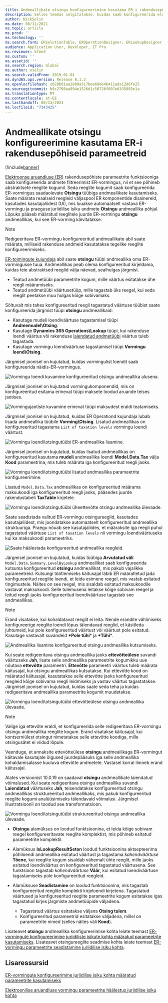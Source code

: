 ```yaml
---
title: Andmeallikate otsingu konfigureerimine kasutama ER-i rakendusepõhiseid parameetreid
description: Selles teemas selgitatakse, kuidas saab konfigureerida elektroonilise aruandluse (ER) vormingute otsingu andmeallikaid, mis kasutaksid ER rakendusespetsiifilisi parameetreid.
author: NickSelin
ms.date: 08/11/2021
ms.topic: article
ms.prod: ''
ms.technology: ''
ms.search.form: ERSolutionTable, EROperationDesigner, ERLookupDesigner, ERComponentLookupStructureEditing
audience: Application User, Developer, IT Pro
ms.reviewer: kfend
ms.custom: ''
ms.assetid: ''
ms.search.region: Global
ms.author: nselin
ms.search.validFrom: 2019-01-01
ms.dyn365.ops.version: Release 8.1.3
ms.openlocfilehash: c028b01aa2889a517bee69de46411ada12d6fe25
ms.sourcegitcommit: b9c2798aa994e1526d1c50726f807e6335885e1a
ms.translationtype: MT
ms.contentlocale: et-EE
ms.lasthandoff: 08/13/2021
ms.locfileid: "7343425"
---
```

# <a name="configure-lookup-data-sources-to-use-er-application-specific-parameters"></a>Andmeallikate otsingu konfigureerimine kasutama ER-i rakendusepõhiseid parameetreid 

[!include[banner](../includes/banner.md)]

[Elektroonse aruandluse (ER)](general-electronic-reporting.md) rakendusepõhiste parameetrite funktsiooniga saab konfigureerida andmete filtreerimist ER-vormingus, nii et see põhineb abstraktsete reeglite kogumil. Seda reeglite kogumit saab konfigureerida ER-vormingus saadaolevate **Otsingu** tüübiga andmeallikate kasutamiseks. Saate määrata reaalseid reegleid väljaspool ER komponentide disainereid, kasutades kasutajaliidest (UI), mis luuakse automaatselt vastava ER-vormingu ja praeguse juriidilise isiku andmete **Otsingu** andmeallika põhjal. Lõpuks pääseb määratud reeglitele juurde ER-vormingu **otsingu** andmeallikas, kui see ER-vorming käivitatakse.

> [!NOTE]
> Redigeeritava ER-vormingu konfigureeritud andmeallikate abil saate määrata, milliseid rakenduse andmeid kasutatakse tegelike reeglite konfigureerimiseks.

[ER-toimingute kujundaja](general-electronic-reporting.md#building-a-format-that-uses-a-data-model-as-a-base) abil saate **otsingu** tüübi andmeallika oma ER-vormingusse tuua. Andmeallikas peab olema konfigureeritud kirjeldama, kuidas teie abstraktsed reeglid välja näevad, sealhulgas järgmist.

   - Teatud andmetüübi parameetrite kogum, mille väärtus esitatakse ühe reegli määramiseks.
   - Teatud andmetüübi väärtusetüüp, mille tagastab üks reegel, kui seda reeglit peetakse muu hulgas kõige sobivamaks.

Sõltuvalt mis tahes konfigureeritud reegli tagastatud väärtuse tüübist saate konfigureerida järgmist tüüpi **otsingu** andmeallikaid:

   - Kasutage mudeli loendiväärtuse tagastamisel tüüpi **Andmemudel\Otsing**.
   - Kasutage **Dynamics 365 Operations\Lookup** tüüpi, kui rakenduse loendi väärtus või rakenduse [laiendatud andmetüübi](../extensibility/extensible-edts.md) väärtus tuleb tagastada.
   - Kasutage vormingu loendiväärtuse tagastamisel tüüpi **Vormingu loend\Otsing**.

Järgmisel joonisel on kujutatud, kuidas vormingulist loendit saab konfigureerida näidis-ER-vormingus.

   ![Vormingu loendi kuvamine konfigureeritud otsingu andmeallika alusena.](./media/er-lookup-data-sources-img1.gif)

Järgmisel joonisel on kujutatud vormingukomponendid, mis on konfigureeritud esitama erinevat tüüpi maksete loodud aruande teises jaotises.

   ![Vormingujaotiste kuvamine erinevat tüüpi maksudest eraldi teatamiseks.](./media/er-lookup-data-sources-img2.png)

Järgmisel joonisel on kujutatud, kuidas ER Operationd kujundaja lubab lisada andmeallika tüübile **Vorming\Otsing**.  Lisatud andmeallikas on konfigureeritud tagastama `List of taxation levels` vormingu loendi väärtust.

   ![Vormingu loendi\otsingutüübi ER-andmeallika lisamine.](./media/er-lookup-data-sources-img3.gif)

Järgmisel joonisel on kujutatud, kuidas lisatud andmeallikas on konfigureeritud kasutama **mudeli** andmeallika loendi **Model.Data.Tax** välja **Kood** parameetrina, mis tuleb määrata iga konfigureeritud reegli jaoks.

![Vormingu loendi\otsingutüübi lisatud andmeallika parameetrite konfigureerimine.](./media/er-lookup-data-sources-img4.gif)

Lisatud `Model.Data.Tax` andmeallikas on konfigureeritud määrama maksukoodi iga konfigureeritud reegli jaoks, pääsedes juurde rakendustabeli **TaxTable** kirjetele.

   ![Vormingu loendi\otsingutüübi üheettevõtte otsingu andmeallika ülevaade.](./media/er-lookup-data-sources-img5.gif)

Saate seadistada valitud ER-vormingu otsingureeglid, kasutades kasutajaliidest, mis joondatakse automaatselt konfigureeritud andmeallika struktuuriga. Praegu nõuab see kasutajaliides, et määraksite iga reegli puhul tagastatud väärtuse `List of taxation levels` nii vormingu loendiväärtuseks kui ka maksukoodi parameetriks.

   ![Saate häälestada konfigureeritud andmeallika reegleid.](./media/er-lookup-data-sources-img6.gif)

Järgmisel joonisel on kujutatud, kuidas tüübiga **Arvutatud väli** `Model.Data.Summary.LevelByLookup` andmeallikat saab konfigureerida kutsuma konfigureeritud **otsingu** andmeallikat, mis pakub vajalikke parameetreid. Kutsungi töötlemiseks käitusajal läbib ER määratletud jada konfigureeritud reeglite loendi, et leida esimene reegel, mis vastab esitatud tingimustele. Näites on see reegel, mis sisaldab esitatud maksukoodile vastavat maksukoodi. Selle tulemusena leitakse kõige sobivam reegel ja leitud reegli jaoks konfigureeritud loendiväärtuse tagastab see andmeallikas.

> [!NOTE]
> Erand visatakse, kui kohaldatavat reeglit ei leita. Nende erandite vältimiseks konfigureerige reeglite loendi lõpus täiendavad reeglid, et käsitleda juhtumeid, kui pole konfigureeritud väärtust või väärtust pole esitatud. Kasutage vastavalt suvandeid **\*Pole tühi**\* ja **\*Tühi**\*.  
>
> ![Andmeallika lisamine konfigureeritud otsingu andmeallika kutsumiseks.](./media/er-lookup-data-sources-img7.png)

Kui seate redigeeritava otsingu andmeallika jaoks **ettevõtteülese** suvandi väärtuseks **Jah**, lisate selle andmeallika parameetrite kogumikku uue nõutava **ettevõtte** parameetri. **Ettevõtte** parameetri väärtus tuleb määrata käitusajal, kui otsingu andmeallikas kutsutakse. Kui ettevõtte kood on määratud käitusajal, kasutatakse selle ettevõtte jaoks konfigureeritud reegleid kõige sobivama reegli leidmiseks ja vastav väärtus tagastatakse. Järgmisel joonisel on kujutatud, kuidas saate seda teha ja kuidas redigeeritava andmeallika parameetrite kogumit muudetakse.

   ![Vormingu loendi\otsingutüübi ettevõtteülese otsingu andmeallika ülevaade.](./media/er-lookup-data-sources-img8.gif)

> [!NOTE]
> Valige iga ettevõte eraldi, et konfigureerida selle redigeeritava ER-vormingu otsingu andmeallika reeglite kogum. Erand visatakse käitusajal, kui kontserniülest otsingut nimetatakse selle ettevõtte koodiga, mille otsingusätet ei viidud lõpule.
>
> Veenduge, et annaksite ettevõtteülese **otsingu** andmeallikaga ER-vormingut käitavale kasutajale õigused juurdepääsuks iga selle andmeallika kohaldamisalasse kuuluva ettevõtte andmetele. Vastasel korral ilmneb erand käitusajal.

Alates versioonist 10.0.19 on saadaval **otsingu** andmeallikate laiendatud võimalused. Kui seate redigeeritava otsingu andmeallika suvandi **Laiendatud** väärtuseks **Jah**, teisendatakse konfigureeritud otsingu andmeallikas struktureeritud andmeallikaks, mis pakub konfigureeritud reeglite kogumi analüüsimiseks täiendavaid võimalusi. Järgmisel illustratsioonil on toodud see transformatsioon.

   ![Vormingu loendi\otsingutüübi struktureeritud otsingu andmeallika ülevaade.](./media/er-lookup-data-sources-img9.gif)

- **Otsingu** alamüksus on loodud funktsioonina, et leida kõige sobivam reegel konfigureeritavate reeglite komplektist, mis põhineb esitatud parameetrite komplektil.
- Alamüksus **IsLookupResultSeton** loodud funktsioonina aktsepteerima põhiloendi andmeallika esitatud väärtust ja tagastama *kahendväärtuse* **Tõene**, kui reeglite kogum sisaldab vähemalt ühte reeglit, mille jaoks esitatud loendiväärtus on konfigureeritud tagastatud väärtusena. See funktsioon tagastab *kahendväärtuse* **Väär**, kui esitatud loendiväärtuse tagastamiseks pole konfigureeritud reegleid.
- Alamüksuse **Seadistamine** on loodud funktsioonina, mis tagastab konfigureeritud reeglite komplekti kirjeloendi kirjetena. Tagastatud väärtused ja konfigureeritud reeglite parameetrite kogum esitatakse igas tagastatud kirjes järgmiste andmetüüpide väljadena.

    - Tagastatud väärtus esitatakse väljana **Otsing tulem**.
    - Konfigureeritud parameetrid esitatakse väljadena, millel on parameetrite nimed (selles näites väli **Kood**).

Lisateavet **otsingu** andmeallika konfigureerimise kohta leiate teemast [ER-vormingute konfigureerimine juriidiliste isikute kohta määratud parameetrite kasutamiseks](er-app-specific-parameters-configure-format.md). Lisateavet otsingureeglite seadmise kohta leiate teemast [ER-vormingu parameetrite seadistamine juriidilise isiku kohta](er-app-specific-parameters-set-up.md).

## <a name="additional-resources"></a>Lisaressursid

[ER-vormingute konfigureerimine juriidilise isiku kohta määratud parameetrite kasutamiseks](er-app-specific-parameters-configure-format.md)

[Elektroonilise aruandluse vormingu parameetrite häälestus juriidilise isiku kohta](er-app-specific-parameters-set-up.md)

